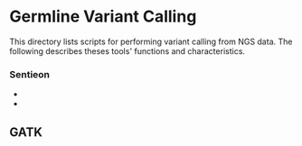 # Germline Variant Calling
This directory lists scripts for performing variant calling from NGS data.
The following describes theses tools' functions and characteristics. 

### Sentieon
   - 
   -
## GATK

